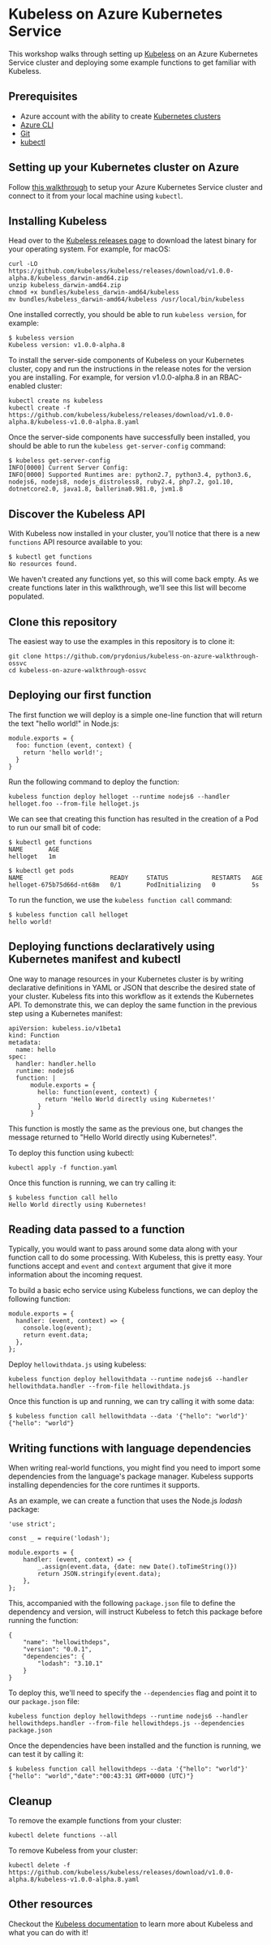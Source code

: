 # Kubeless on Azure Kubernetes Service

This workshop walks through setting up [Kubeless](https://kubeless.io) on an
Azure Kubernetes Service cluster and deploying some example functions to get
familiar with Kubeless.

## Prerequisites

- Azure account with the ability to create [Kubernetes
  clusters](https://azure.microsoft.com/en-us/services/kubernetes-service/)
- [Azure
  CLI](https://docs.microsoft.com/en-us/cli/azure/install-azure-cli?view=azure-cli-latest)
- [Git](https://git-scm.com/book/en/v2/Getting-Started-Installing-Git)
- [kubectl](https://kubernetes.io/docs/tasks/tools/install-kubectl/)

## Setting up your Kubernetes cluster on Azure

Follow [this
walkthrough](https://docs.microsoft.com/en-us/azure/aks/kubernetes-walkthrough-portal)
to setup your Azure Kubernetes Service cluster and connect to it from your local
machine using `kubectl`.

## Installing Kubeless

Head over to the [Kubeless releases
page](https://github.com/kubeless/kubeless/releases) to download the latest
binary for your operating system. For example, for macOS:

```
curl -LO https://github.com/kubeless/kubeless/releases/download/v1.0.0-alpha.8/kubeless_darwin-amd64.zip
unzip kubeless_darwin-amd64.zip
chmod +x bundles/kubeless_darwin-amd64/kubeless
mv bundles/kubeless_darwin-amd64/kubeless /usr/local/bin/kubeless
```

One installed correctly, you should be able to run `kubeless version`, for
example:

```
$ kubeless version
Kubeless version: v1.0.0-alpha.8
```

To install the server-side components of Kubeless on your Kubernetes cluster,
copy and run the instructions in the release notes for the version you are
installing. For example, for version v1.0.0-alpha.8 in an RBAC-enabled cluster:

```
kubectl create ns kubeless
kubectl create -f https://github.com/kubeless/kubeless/releases/download/v1.0.0-alpha.8/kubeless-v1.0.0-alpha.8.yaml 
```

Once the server-side components have successfully been installed, you should be
able to run the `kubeless get-server-config` command:

```
$ kubeless get-server-config
INFO[0000] Current Server Config:
INFO[0000] Supported Runtimes are: python2.7, python3.4, python3.6, nodejs6, nodejs8, nodejs_distroless8, ruby2.4, php7.2, go1.10, dotnetcore2.0, java1.8, ballerina0.981.0, jvm1.8
```

## Discover the Kubeless API

With Kubeless now installed in your cluster, you'll notice that there is a new
`functions` API resource available to you:

```
$ kubectl get functions
No resources found.
```

We haven't created any functions yet, so this will come back empty. As we create
functions later in this walkthrough, we'll see this list will become populated.

## Clone this repository

The easiest way to use the examples in this repository is to clone it:

```
git clone https://github.com/prydonius/kubeless-on-azure-walkthrough-ossvc
cd kubeless-on-azure-walkthrough-ossvc
```

## Deploying our first function

The first function we will deploy is a simple one-line function that will return
the text "hello world!" in Node.js:

```
module.exports = {
  foo: function (event, context) {
    return 'hello world!';
  }
}
```

Run the following command to deploy the function:

```
kubeless function deploy helloget --runtime nodejs6 --handler helloget.foo --from-file helloget.js
```

We can see that creating this function has resulted in the creation of a Pod to
run our small bit of code:

```
$ kubectl get functions
NAME       AGE
helloget   1m

$ kubectl get pods
NAME                        READY     STATUS            RESTARTS   AGE
helloget-675b75d66d-nt68m   0/1       PodInitializing   0          5s
```

To run the function, we use the `kubeless function call` command:

```
$ kubeless function call helloget
hello world!
```

## Deploying functions declaratively using Kubernetes manifest and kubectl

One way to manage resources in your Kubernetes cluster is by writing declarative
definitions in YAML or JSON that describe the desired state of your cluster.
Kubeless fits into this workflow as it extends the Kubernetes API. To
demonstrate this, we can deploy the same function in the previous step using a
Kubernetes manifest:

```
apiVersion: kubeless.io/v1beta1
kind: Function
metadata:
  name: hello
spec:
  handler: handler.hello
  runtime: nodejs6
  function: |
      module.exports = {
        hello: function(event, context) {
          return 'Hello World directly using Kubernetes!'
        }
      }
```

This function is mostly the same as the previous one, but changes the message
returned to "Hello World directly using Kubernetes!".

To deploy this function using kubectl:

```
kubectl apply -f function.yaml
```

Once this function is running, we can try calling it:

```
$ kubeless function call hello
Hello World directly using Kubernetes!
```

## Reading data passed to a function

Typically, you would want to pass around some data along with your function call
to do some processing. With Kubeless, this is pretty easy. Your functions accept
and `event` and `context` argument that give it more information about the
incoming request.

To build a basic echo service using Kubeless functions, we can deploy the
following function:

```
module.exports = {
  handler: (event, context) => {
    console.log(event);
    return event.data;
  },
};
```

Deploy `hellowithdata.js` using kubeless:

```
kubeless function deploy hellowithdata --runtime nodejs6 --handler hellowithdata.handler --from-file hellowithdata.js
```

Once this function is up and running, we can try calling it with some data:

```
$ kubeless function call hellowithdata --data '{"hello": "world"}'
{"hello": "world"}
```

## Writing functions with language dependencies

When writing real-world functions, you might find you need to import some dependencies from the language's package manager. Kubeless supports installing dependencies for the core runtimes it supports.

As an example, we can create a function that uses the Node.js _lodash_ package:

```
'use strict';

const _ = require('lodash');

module.exports = {
    handler: (event, context) => {
        _.assign(event.data, {date: new Date().toTimeString()})
        return JSON.stringify(event.data);
    },
};
```

This, accompanied with the following `package.json` file to define the dependency and version, will instruct Kubeless to fetch this package before running the function:

```
{
    "name": "hellowithdeps",
    "version": "0.0.1",
    "dependencies": {
        "lodash": "3.10.1"
    }
}
```

To deploy this, we'll need to specify the `--dependencies` flag and point it to our `package.json` file:

```
kubeless function deploy hellowithdeps --runtime nodejs6 --handler hellowithdeps.handler --from-file hellowithdeps.js --dependencies package.json
```

Once the dependencies have been installed and the function is running, we can test it by calling it:

```
$ kubeless function call hellowithdeps --data '{"hello": "world"}'
{"hello": "world","date":"00:43:31 GMT+0000 (UTC)"}
```

## Cleanup

To remove the example functions from your cluster:

```
kubectl delete functions --all
```

To remove Kubeless from your cluster:

```
kubectl delete -f https://github.com/kubeless/kubeless/releases/download/v1.0.0-alpha.8/kubeless-v1.0.0-alpha.8.yaml 
```

## Other resources

Checkout the [Kubeless documentation](https://kubeless.io/docs) to learn more about Kubeless and what you can do with it!
